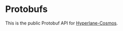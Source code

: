 # Protobufs

This is the public Protobuf API for [Hyperlane-Cosmos](https://github.com/bcp-innovations/hyperlane-cosmos).